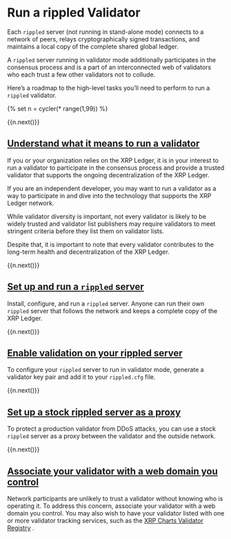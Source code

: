 # Run a rippled Validator

Each `rippled` server (not running in stand-alone mode) connects to a network of peers, relays cryptographically signed transactions, and maintains a local copy of the complete shared global ledger.

A `rippled` server running in validator mode additionally participates in the consensus process and is a part of an interconnected web of validators who each trust a few other validators not to collude.

Here’s a roadmap to the high-level tasks you’ll need to perform to run a `rippled` validator.


{% set n = cycler(* range(1,99)) %}


<span class="use-case-step-num">{{n.next()}}</span>
<!-- <span class="use-case-step-length">(1 hour)</span> -->
## [Understand what it means to run a validator](xxxxx.html)

If you or your organization relies on the XRP Ledger, it is in your interest to run a validator to participate in the consensus process and provide a trusted validator that supports the ongoing decentralization of the XRP Ledger.

If you are an independent developer, you may want to run a validator as a way to participate in and dive into the technology that supports the XRP Ledger network.

While validator diversity is important, not every validator is likely to be widely trusted and validator list publishers may require validators to meet stringent criteria before they list them on validator lists.

Despite that, it is important to note that every validator contributes to the long-term health and decentralization of the XRP Ledger.


<span class="use-case-step-num">{{n.next()}}</span>
<!-- <span class="use-case-step-length">(1 hour)</span> -->
## [Set up and run a `rippled` server](xxxxx.html)

Install, configure, and run a `rippled` server. Anyone can run their own `rippled` server that follows the network and keeps a complete copy of the XRP Ledger.


<span class="use-case-step-num">{{n.next()}}</span>
<!-- <span class="use-case-step-length">(1 hour)</span> -->
## [Enable validation on your rippled server](xxxxx.html)

To configure your `rippled` server to run in validator mode, generate a validator key pair and add it to your `rippled.cfg` file.


<span class="use-case-step-num">{{n.next()}}</span>
<!-- <span class="use-case-step-length">(1 hour)</span> -->
## [Set up a stock rippled server as a proxy](xxxxx.html)

To protect a production validator from DDoS attacks, you can use a stock `rippled` server as a proxy between the validator and the outside network.


<span class="use-case-step-num">{{n.next()}}</span>
<!-- <span class="use-case-step-length">(1 hour)</span> -->
## [Associate your validator with a web domain you control](xxxxx.html)

Network participants are unlikely to trust a validator without knowing who is operating it. To address this concern, associate your validator with a web domain you control.
You may also wish to have your validator listed with one or more validator tracking services, such as the <a href="https://xrpcharts.ripple.com/#/validators" target="blank">XRP Charts Validator Registry</a> <i class="fa fa-external-link" aria-hidden="true"></i>.
